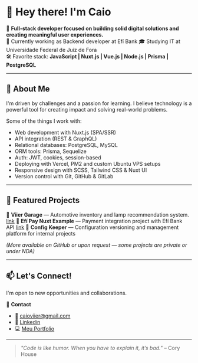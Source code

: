 # 👋 Hey there! I'm Caio

🎯 **Full-stack developer focused on building solid digital solutions and creating meaningful user experiences.**  
📍 Currently working as Backend developer at Efí Bank
🎓 Studying IT at Universidade Federal de Juiz de Fora  
🛠️ Favorite stack: **JavaScript | Nuxt.js | Vue.js | Node.js | Prisma | PostgreSQL**

---

## 💼 About Me

I'm driven by challenges and a passion for learning. I believe technology is a powerful tool for creating impact and solving real-world problems.

Some of the things I work with:

- Web development with Nuxt.js (SPA/SSR)
- API integration (REST & GraphQL)
- Relational databases: PostgreSQL, MySQL
- ORM tools: Prisma, Sequelize
- Auth: JWT, cookies, session-based
- Deploying with Vercel, PM2 and custom Ubuntu VPS setups
- Responsive design with SCSS, Tailwind CSS & Nuxt UI
- Version control with Git, GitHub & GitLab

---

## 🚀 Featured Projects

🔗 **Viier Garage** — Automotive inventory and lamp recommendation system. [link](www.viier.com.br)
🔗 **Efí Pay Nuxt Example** — Payment integration project with Efí Bank API  [link](https://efi-pay-nuxt-example.vercel.app/)
🔗 **Config Keeper** — Configuration versioning and management platform for internal projects  

*(More available on GitHub or upon request — some projects are private or under NDA)*

---

## 📫 Let's Connect!

I'm open to new opportunities and collaborations.

📩 **Contact**  
- 📧 caioviier@gmail.com
- 🔗 [Linkedin](https://www.linkedin.com/in/caioviier)  
- 💻 [Meu Portfolio](https://www.caiohenvieira.com.br)

---

> _"Code is like humor. When you have to explain it, it’s bad."_ – Cory House
